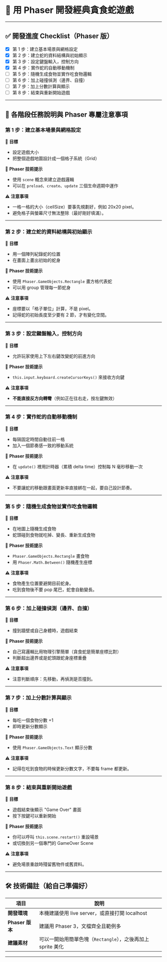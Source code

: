 # 🐍 用 Phaser 開發經典貪食蛇遊戲

---

## ✅ 開發進度 Checklist（Phaser 版）

- [x] 第 1 步：建立基本場景與網格設定
- [x] 第 2 步：建立蛇的資料結構與初始顯示
- [x] 第 3 步：設定鍵盤輸入，控制方向
- [x] 第 4 步：實作蛇的自動移動機制
- [ ] 第 5 步：隨機生成食物並實作吃食物邏輯
- [ ] 第 6 步：加上碰撞偵測（邊界、自撞）
- [ ] 第 7 步：加上分數計算與顯示
- [ ] 第 8 步：結束與重新開始遊戲

---

## 🧩 各階段任務說明與 Phaser 專屬注意事項

### 第 1 步：建立基本場景與網格設定

📌 **目標**
- 設定遊戲大小
- 把整個遊戲地圖設計成一個格子系統（Grid）

🔧 **Phaser 技術提示**
- 使用 `scene` 概念來建立遊戲邏輯
- 可以在 `preload`、`create`、`update` 三個生命週期中運作

⚠️ **注意事項**
- 一格一格的大小（cellSize）要事先規劃好，例如 20x20 pixel。
- 避免格子與螢幕尺寸無法整除（最好剛好填滿）。

---

### 第 2 步：建立蛇的資料結構與初始顯示

📌 **目標**
- 用一個陣列紀錄蛇的位置
- 在畫面上畫出初始的蛇身

🔧 **Phaser 技術提示**
- 使用 `Phaser.GameObjects.Rectangle` 畫方格代表蛇
- 可以用 group 管理每一節蛇身

⚠️ **注意事項**
- 座標要以「格子單位」計算，不是 pixel。
- 記得蛇的初始長度至少要有 2 節，才有變化空間。

---

### 第 3 步：設定鍵盤輸入，控制方向

📌 **目標**
- 允許玩家使用上下左右鍵改變蛇的前進方向

🔧 **Phaser 技術提示**
- `this.input.keyboard.createCursorKeys()` 來接收方向鍵

⚠️ **注意事項**
- **不能直接反方向轉彎**（例如正在往右走，按左鍵無效）

---

### 第 4 步：實作蛇的自動移動機制

📌 **目標**
- 每隔固定時間自動往前一格
- 加入一個節奏感一致的移動系統

🔧 **Phaser 技術提示**
- 在 `update()` 裡用計時器（累積 delta time）控制每 N 毫秒移動一次

⚠️ **注意事項**
- 不要讓蛇的移動跟畫面更新率直接綁在一起，要自己設計節奏。

---

### 第 5 步：隨機生成食物並實作吃食物邏輯

📌 **目標**
- 在地圖上隨機生成食物
- 蛇頭碰到食物就吃掉、變長、重新生成食物

🔧 **Phaser 技術提示**
- `Phaser.GameObjects.Rectangle` 畫食物
- 用 `Phaser.Math.Between()` 隨機產生座標

⚠️ **注意事項**
- 食物產生位置要避開目前蛇身。
- 吃到食物後不要 pop 尾巴，蛇會自動變長。

---

### 第 6 步：加上碰撞偵測（邊界、自撞）

📌 **目標**
- 撞到牆壁或自己身體時，遊戲結束

🔧 **Phaser 技術提示**
- 自己寫邏輯比用物理引擎簡單（貪食蛇是簡單座標比對）
- 判斷超出邊界或是蛇頭跟蛇身座標重疊

⚠️ **注意事項**
- 注意判斷順序：先移動，再偵測是否撞到。

---

### 第 7 步：加上分數計算與顯示

📌 **目標**
- 每吃一個食物分數 +1
- 即時更新分數顯示

🔧 **Phaser 技術提示**
- 使用 `Phaser.GameObjects.Text` 顯示分數

⚠️ **注意事項**
- 記得在吃到食物的時候更新分數文字，不要每 frame 都更新。

---

### 第 8 步：結束與重新開始遊戲

📌 **目標**
- 遊戲結束後顯示 "Game Over" 畫面
- 按下按鍵可以重新開始

🔧 **Phaser 技術提示**
- 你可以呼叫 `this.scene.restart()` 重設場景
- 或切換到另一個專門的 GameOver Scene

⚠️ **注意事項**
- 避免場景重啟時殘留舊物件或舊資料。

---

## 🛠 技術備註（給自己準備好）

| 項目 | 說明 |
|------|------|
| **開發環境** | 本機建議使用 live server，或直接打開 localhost |
| **Phaser 版本** | 建議用 Phaser 3，文檔齊全且範例多 |
| **建議素材** | 可以一開始用簡單色塊（`Rectangle`），之後再加上 sprite 美化 |

---

